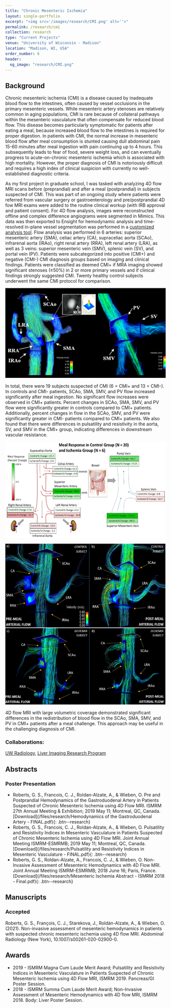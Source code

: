 ```yaml
---
title: "Chronic Mesenteric Ischemia"
layout: single-portfolio
excerpt: "<img src='/images/research/CMI.png' alt=''>"
permalink: /research/cmi
collection: research
type: "Current Projects"
venue: "University of Wisconsin - Madison"
location: "Madison, WI, USA"
order_number: 6
header: 
  og_image: "research/CMI.png"
---
```


Background
------
Chronic mesenteric ischemia (CMI) is a disease caused by inadequate blood flow to the intestines, often caused by vessel occlusions in the primary mesenteric vessels. While mesenteric artery stenoses are relatively common in aging populations, CMI is rare because of collateral pathways within the mesenteric vasculature that often compensate for reduced blood flow. This disease becomes particularly symptomatic for patients after eating a meal, because increased blood flow to the intestines is required for proper digestion. In patients with CMI, the normal increase in mesenteric blood flow after meal consumption is stunted causing dull abdominal pain 15-60 minutes after meal ingestion with pain continuing up to 4 hours. This subsequently leads to fear of food, severe weight loss, and can eventually progress to acute-on-chronic mesenteric ischemia which is associated with high mortality. However, the proper diagnosis of CMI is notoriously difficult and requires a high index of clinical suspicion with currently no well-established diagnostic criteria.

As my first project in graduate school, I was tasked with analyzing 4D flow MRI scans before (preprandial) and after a meal (postprandial) in subjects suspected of CMI. This was part of an ongoing study where patients were referred from vascular surgery or gastroenterology and pre/postprandial 4D fow MRI exams were added to the routine clinical workup (with IRB approval and patient consent). For 4D flow analysis, images were reconstructed offline and complex difference angiograms were segmented in Mimics. This data was then exported to Ensight for hemodynamic analysis and time-resolved in-plane vessel segmentation was performed in a [customized analysis tool](https://pubmed.ncbi.nlm.nih.gov/18956416/). Flow analysis was performed in 6 arteries: superior mesenteric artery (SMA), celiac artery (CA), supraceliac aorta (SCAo), infrarenal aorta (IRAo), right renal artery (RRA), left renal artery (LRA), as well as 3 veins: superior mesenteric vein (SMV), splenic vein (SV), and portal vein (PV). Patients were subcategorized into positive (CMI+) and negative (CMI-) CMI diagnosis groups based on imaging and clinical findings. Patients were classified as deemed CMI+ if MRA imaging showed significant stenoses (≥50%) in 2 or more primary vessels and if clinical findings strongly suggested CMI. Twenty healthy control subjects underwent the same CMI protocol for comparison. 

![](/images/research/CMI_3_anatomy.png)

In total, there were 19 subjects suspected of CMI (6 = CMI+ and 13 = CMI-). In controls and CMI- patients, SCAo, SMA, SMV, and PV flow increased significantly after meal ingestion. No significant flow increases were observed in CMI+ patients. Percent changes in SCAo, SMA, SMV, and PV flow were significantly greater in controls compared to CMI+ patients. Additionally, percent changes in flow in the SCAo, SMV, and PV were significantly greater in CMI- patients compared to CMI+ patients. We also found that there were differences in pulsatility and resistivity in the aorta, SV, and SMV in the CMI+ group, indicating differences in downstream vascular resistance. 

![](/images/research/CMI_1_results.PNG)

![](/images/research/CMI_2_Ensight.PNG)

4D flow MRI with large volumetric coverage demonstrated significant differences in the redistribution of blood flow in the SCAo, SMA, SMV, and PV in CMI+ patients after a meal challenge. This approach may be useful in the challenging diagnosis of CMI. 

### Collaborations: 
[UW Radiology](https://radiology.wisc.edu/), [Liver Imaging Research Program](https://lirp.radiology.wisc.edu/)

Abstracts
------
### Poster Presentation
* Roberts, G. S., Francois, C. J., Roldan-Alzate, A., & Wieben, O. Pre and Postprandial Hemodynamics of the Gastroduodenal Artery in Patients Suspected of Chronic Mesenteric Ischemia using 4D Flow MRI. ISMRM 27th Annual Meeting & Exhibition; 2019 May 11; Montreal, QC, Canada.
[Download](/files/research/Hemodynamics of the Gastroduodenal Artery - FINAL.pdf){: .btn--research} 
* Roberts, G. S., Francois, C. J., Roldan-Alzate, A., & Wieben, O. Pulsatility and Resistivity Indices in Mesenteric Vasculature in Patients Suspected of Chronic Mesenteric Ischemia using 4D Flow MRI. Joint Annual Meeting ISMRM-ESMRMB; 2019 May 11; Montreal, QC, Canada.
[Download](/files/research/Pulsatility and Resistivity Indices in Mesenteric Vasculature - FINAL.pdf){: .btn--research} 
* Roberts, G. S., Roldan-Alzate, A., Francois, C. J., & Wieben, O. Non-Invasive Assessment of Mesenteric Hemodynamics with 4D Flow MRI. Joint Annual Meeting ISMRM-ESMRMB; 2018 June 16; Paris, France.
[Download](/files/research/Mesenteric Ischemia Abstract - ISMRM 2018 - Final.pdf){: .btn--research} 

Manuscripts
------
### Accepted
Roberts, G. S., François, C. J., Starekova, J., Roldán-Alzate, A., & Wieben, O. (2021). Non-invasive assessment of mesenteric hemodynamics in patients with suspected chronic mesenteric ischemia using 4D flow MRI. Abdominal Radiology (New York), 10.1007/s00261-020-02900-0.

Awards
------
* 2019 - ISMRM Magna Cum Laude Merit Award; Pulsatility and Resistivity Indices in Mesenteric Vasculature in Patients Suspected of Chronic Mesenteric Ischemia using 4D Flow MRI, ISMRM 2019. Pancreas/GI Poster Session.
* 2018 - ISMRM Summa Cum Laude Merit Award; Non-Invasive Assessment of Mesenteric Hemodynamics with 4D flow MRI, ISMRM 2018. Body: Liver Poster Session.

